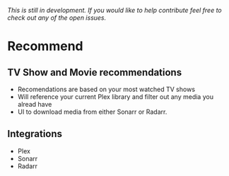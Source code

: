 _This is still in development. If you would like to help contribute feel free to check out any of the open issues._

# Recommend

## TV Show and Movie recommendations

- Recomendations are based on your most watched TV shows
- Will reference your current Plex library and filter out any media you alread have
- UI to download media from either Sonarr or Radarr.

## Integrations

- Plex
- Sonarr
- Radarr
